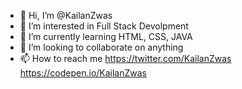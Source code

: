- 👋 Hi, I’m @KailanZwas
- 👀 I’m interested in Full Stack Devolpment
- 🌱 I’m currently learning HTML, CSS, JAVA
- 💞️ I’m looking to collaborate on anything
- 📫 How to reach me 
https://twitter.com/KailanZwas
https://codepen.io/KailanZwas

<!---
KailanZwas/KailanZwas is a ✨ special ✨ repository because its `README.md` (this file) appears on your GitHub profile.
You can click the Preview link to take a look at your changes.
--->
